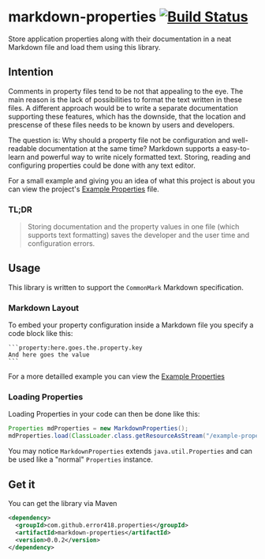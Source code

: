 # markdown-properties [![Build Status](https://travis-ci.org/error418/markdown-properties.svg?branch=master)](https://travis-ci.org/error418/markdown-properties)

Store application properties along with their documentation in a neat Markdown file and load them using this library.

## Intention

Comments in property files tend to be not that appealing to the eye. The main reason is the lack of possibilities
to format the text written in these files. A different approach would be to write a separate documentation supporting
these features, which has the downside, that the location and prescense of these files needs to be known by users and developers.

The question is: Why should a property file not be configuration and well-readable documentation at the same time?
Markdown supports a easy-to-learn and powerful way to write nicely formatted text. Storing, reading and configuring
properties could be done with any text editor.

For a small example and giving you an idea of what this project is about you can view the project's
[Example Properties](examples/example-properties.md) file.

### TL;DR

> Storing documentation and the property values in one file (which supports text formatting) saves the developer
> and the user time and configuration errors.


## Usage

This library is written to support the `CommonMark` Markdown specification.

### Markdown Layout

To embed your property configuration inside a Markdown file you specify a code block like this:

	```property:here.goes.the.property.key
	And here goes the value
	```

For a more detailled example you can view the [Example Properties](examples/example-properties.md)

### Loading Properties

Loading Properties in your code can then be done like this:

```java
Properties mdProperties = new MarkdownProperties();
mdProperties.load(ClassLoader.class.getResourceAsStream("/example-properties.md"));
```

You may notice `MarkdownProperties` extends `java.util.Properties` and can be used like a "normal" `Properties` instance.

## Get it

You can get the library via Maven

```xml
<dependency>
  <groupId>com.github.error418.properties</groupId>
  <artifactId>markdown-properties</artifactId>
  <version>0.0.2</version>
</dependency>
```
